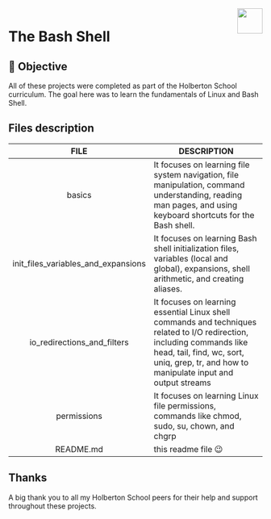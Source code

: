 <img  height="50px" align="right" src="https://apply.holbertonschool.com/holberton-logo.png">

# The Bash Shell

## 📝 Objective

All of these projects were completed as part of the Holberton School curriculum. The goal here was to learn the fundamentals of Linux and Bash Shell.

## Files description

| FILE                                | DESCRIPTION|
| :---------------------------------: | ---------- |
| basics                              | It focuses on learning file system navigation, file manipulation, command understanding, reading man pages, and using keyboard shortcuts for the Bash shell. |
| init_files_variables_and_expansions | It focuses on learning Bash shell initialization files, variables (local and global), expansions, shell arithmetic, and creating aliases.  |
| io_redirections_and_filters | It focuses on learning essential Linux shell commands and techniques related to I/O redirection, including commands like head, tail, find, wc, sort, uniq, grep, tr, and how to manipulate input and output streams |
| permissions | It focuses on learning Linux file permissions, commands like chmod, sudo, su, chown, and chgrp |
| README.md | this readme file :wink: |

## Thanks

A big thank you to all my Holberton School peers for their help and support throughout these projects.
